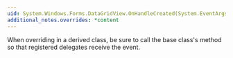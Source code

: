 ```yaml
---
uid: System.Windows.Forms.DataGridView.OnHandleCreated(System.EventArgs)
additional_notes.overrides: *content
---
```


<p>When overriding <xref href="System.Windows.Forms.DataGridView.OnHandleCreated(System.EventArgs)"></xref> in a derived class, be sure to call the base class's <xref href="System.Windows.Forms.DataGridView.OnHandleCreated(System.EventArgs)"></xref> method so that registered delegates receive the event.</p>


